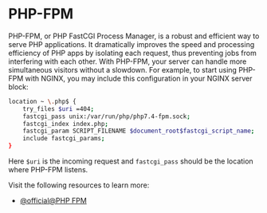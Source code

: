 # PHP-FPM

PHP-FPM, or PHP FastCGI Process Manager, is a robust and efficient way to serve PHP applications. It dramatically improves the speed and processing efficiency of PHP apps by isolating each request, thus preventing jobs from interfering with each other. With PHP-FPM, your server can handle more simultaneous visitors without a slowdown. For example, to start using PHP-FPM with NGINX, you may include this configuration in your NGINX server block:

```bash
location ~ \.php$ {
    try_files $uri =404;
    fastcgi_pass unix:/var/run/php/php7.4-fpm.sock;
    fastcgi_index index.php;
    fastcgi_param SCRIPT_FILENAME $document_root$fastcgi_script_name;
    include fastcgi_params;
}
```
Here `$uri` is the incoming request and `fastcgi_pass` should be the location where PHP-FPM listens.

Visit the following resources to learn more:

- [@official@PHP FPM](https://www.php.net/manual/en/install.fpm.php)
